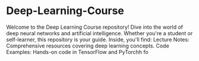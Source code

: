 # Deep-Learning-Course
Welcome to the Deep Learning Course repository! Dive into the world of deep neural networks and artificial intelligence. Whether you're a student or self-learner, this repository is your guide.  Inside, you'll find:  Lecture Notes: Comprehensive resources covering deep learning concepts. Code Examples: Hands-on code in TensorFlow and PyTorchh fo
